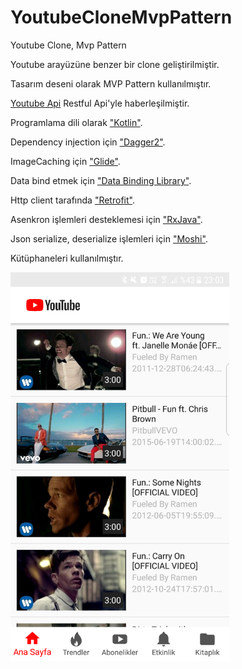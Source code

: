 # YoutubeCloneMvpPattern
Youtube Clone, Mvp Pattern

Youtube arayüzüne benzer bir clone geliştirilmiştir.

Tasarım deseni olarak MVP Pattern kullanılmıştır.

[Youtube Api](https://developers.google.com/youtube/) Restful Api'yle haberleşilmiştir.

Programlama dili olarak ["Kotlin"](https://kotlinlang.org/).

Dependency injection için ["Dagger2"](https://github.com/google/dagger).

ImageCaching için ["Glide"](https://github.com/bumptech/glide).

Data bind etmek için ["Data Binding Library"](https://developer.android.com/topic/libraries/data-binding/index.html).

Http client tarafında ["Retrofit"](https://github.com/square/retrofit).

Asenkron işlemleri desteklemesi için ["RxJava"](https://github.com/ReactiveX/RxJava).

Json serialize, deserialize işlemleri için ["Moshi"](https://github.com/square/moshi).

Kütüphaneleri kullanılmıştır.

<img src="https://github.com/MustafaFidan1991/YoutubeCloneMvpPattern/blob/master/Screenshot_20180506-230353.png" width="350"/>


